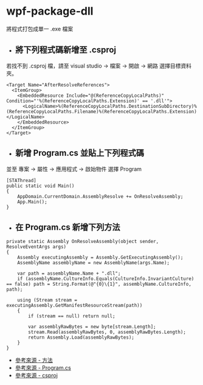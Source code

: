 # wpf-package-dll
將程式打包成單一 .exe 檔案

- ## 將下列程式碼新增至 .csproj
若找不到 .csproj 檔，請至 visual studio -> 檔案 -> 開啟 -> 網路 選擇目標資料夾。
```
<Target Name="AfterResolveReferences">
  <ItemGroup>
    <EmbeddedResource Include="@(ReferenceCopyLocalPaths)" Condition="'%(ReferenceCopyLocalPaths.Extension)' == '.dll'">
      <LogicalName>%(ReferenceCopyLocalPaths.DestinationSubDirectory)%(ReferenceCopyLocalPaths.Filename)%(ReferenceCopyLocalPaths.Extension)</LogicalName>
    </EmbeddedResource>
  </ItemGroup>
</Target>
```

- ## 新增 Program.cs 並貼上下列程式碼
並至 專案 -> 屬性 -> 應用程式 -> 啟始物件 選擇 Program
```
[STAThread]
public static void Main()
{
    AppDomain.CurrentDomain.AssemblyResolve += OnResolveAssembly;
    App.Main();
}
```

- ## 在 Program.cs 新增下列方法
```
private static Assembly OnResolveAssembly(object sender, ResolveEventArgs args)
{
    Assembly executingAssembly = Assembly.GetExecutingAssembly();
    AssemblyName assemblyName = new AssemblyName(args.Name);

    var path = assemblyName.Name + ".dll";
    if (assemblyName.CultureInfo.Equals(CultureInfo.InvariantCulture) == false) path = String.Format(@"{0}\{1}", assemblyName.CultureInfo, path);

    using (Stream stream = executingAssembly.GetManifestResourceStream(path))
    {
        if (stream == null) return null;

        var assemblyRawBytes = new byte[stream.Length];
        stream.Read(assemblyRawBytes, 0, assemblyRawBytes.Length);
        return Assembly.Load(assemblyRawBytes);
    }
}
```

- [參考來源 - 方法](https://stackoverflow.com/questions/1025843/merging-dlls-into-a-single-exe-with-wpf)
- [參考來源 - Program.cs](https://www.cnblogs.com/chenxizhang/archive/2010/03/25/1694611.html)
- [參考來源 - csproj](https://blog.csdn.net/brook0344/article/details/6334353)
